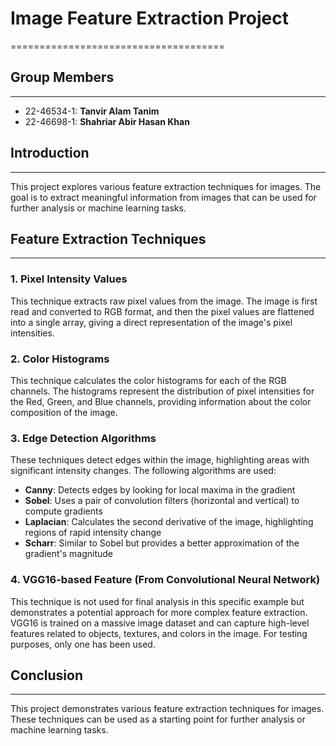 # Image Feature Extraction Project
=====================================

## Group Members
----------------

* 22-46534-1: **Tanvir Alam Tanim**
* 22-46698-1: **Shahriar Abir Hasan Khan**

## Introduction
---------------

This project explores various feature extraction techniques for images. The goal is to extract meaningful information from images that can be used for further analysis or machine learning tasks.

## Feature Extraction Techniques
-------------------------------

### 1. Pixel Intensity Values

This technique extracts raw pixel values from the image. The image is first read and converted to RGB format, and then the pixel values are flattened into a single array, giving a direct representation of the image's pixel intensities.

### 2. Color Histograms

This technique calculates the color histograms for each of the RGB channels. The histograms represent the distribution of pixel intensities for the Red, Green, and Blue channels, providing information about the color composition of the image.

### 3. Edge Detection Algorithms

These techniques detect edges within the image, highlighting areas with significant intensity changes. The following algorithms are used:

* **Canny**: Detects edges by looking for local maxima in the gradient
* **Sobel**: Uses a pair of convolution filters (horizontal and vertical) to compute gradients
* **Laplacian**: Calculates the second derivative of the image, highlighting regions of rapid intensity change
* **Scharr**: Similar to Sobel but provides a better approximation of the gradient's magnitude

### 4. VGG16-based Feature (From Convolutional Neural Network)

This technique is not used for final analysis in this specific example but demonstrates a potential approach for more complex feature extraction. VGG16 is trained on a massive image dataset and can capture high-level features related to objects, textures, and colors in the image. For testing purposes, only one has been used.

## Conclusion
----------

This project demonstrates various feature extraction techniques for images. These techniques can be used as a starting point for further analysis or machine learning tasks.
